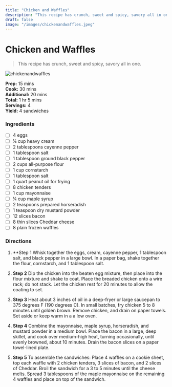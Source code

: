 ```yaml
---
title: "Chicken and Waffles"
description: "This recipe has crunch, sweet and spicy, savory all in one."
draft: false
image: "/images/chickenandwaffles.jpeg"
---
```


# Chicken and Waffles

> This recipe has crunch, sweet and spicy, savory all in one.

![chickenandwaffles](/images/chickenandwaffles.jpeg)

**Prep:** 15 mins  
**Cook:** 30 mins  
**Additional:** 20 mins  
**Total:** 1 hr 5 mins  
**Servings:** 4  
**Yield:** 4 sandwiches  

### Ingredients

- [ ] 4 eggs
- [ ] ¼ cup heavy cream
- [ ] 2 tablespoons cayenne pepper
- [ ] 1 tablespoon salt
- [ ] 1 tablespoon ground black pepper
- [ ] 2 cups all-purpose flour
- [ ] 1 cup cornstarch
- [ ] 1 tablespoon salt
- [ ] 1 quart peanut oil for frying
- [ ] 8 chicken tenders
- [ ] 1 cup mayonnaise
- [ ] ¼ cup maple syrup
- [ ] 2 teaspoons prepared horseradish
- [ ] 1 teaspoon dry mustard powder
- [ ] 12 slices bacon
- [ ] 8 thin slices Cheddar cheese
- [ ] 8 plain frozen waffles

### Directions

1. **Step 1
Whisk together the eggs, cream, cayenne pepper, 1 tablespoon salt, and black pepper in a large bowl. In a paper bag, shake together the flour, cornstarch, and 1 tablespoon salt.

2. **Step 2**
Dip the chicken into the beaten egg mixture, then place into the flour mixture and shake to coat. Place the breaded chicken onto a wire rack; do not stack. Let the chicken rest for 20 minutes to allow the coating to set.

3. **Step 3**
Heat about 3 inches of oil in a deep-fryer or large saucepan to 375 degrees F (190 degrees C). In small batches, fry chicken 5 to 8 minutes until golden brown. Remove chicken, and drain on paper towels. Set aside or keep warm in a a low oven.

4. **Step 4**
Combine the mayonnaise, maple syrup, horseradish, and mustard powder in a medium bowl. Place the bacon in a large, deep skillet, and cook over medium-high heat, turning occasionally, until evenly browned, about 10 minutes. Drain the bacon slices on a paper towel-lined plate.

5. **Step 5**
To assemble the sandwiches: Place 4 waffles on a cookie sheet, top each waffle with 2 chicken tenders, 3 slices of bacon, and 2 slices of Cheddar. Broil the sandwich for a 3 to 5 minutes until the cheese melts. Spread 3 tablespoons of the maple mayonnaise on the remaining 4 waffles and place on top of the sandwich.
